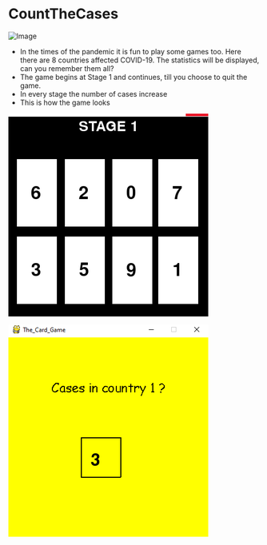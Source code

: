 # CountTheCases

![Image](Capture1.PNG)

- In the times of the pandemic it is fun to play some games too. Here there are 8 countries affected COVID-19. The statistics will be displayed, can you remember them all?
- The game begins at Stage 1 and continues, till you choose to quit the game.
- In every stage the number of cases increase
- This is how the game looks

![Image](stage1.PNG)

![Image](country.PNG)
